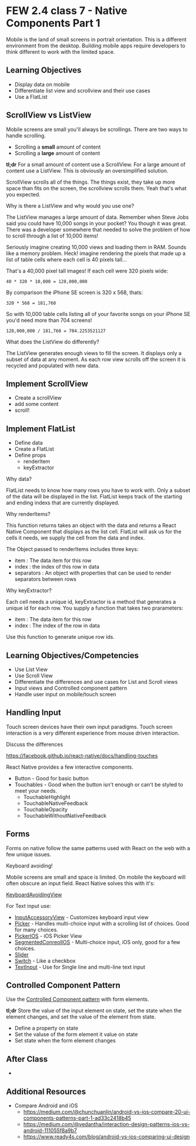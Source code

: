 # FEW 2.4 class 7 - Native Components Part 1

Mobile is the land of small screens in portrait orientation. This is a different environment from the desktop. Building mobile apps require developers to think different to work with the limited space. 

## Learning Objectives

- Display data on mobile
- Differentiate list view and scrollview and their use cases
- Use a FlatList

## ScrollView vs ListView 

Mobile screens are small you'll always be scrollings. There are two ways to handle scrolling. 

- Scrolling a **small** amount of content
- Scrolling a **large** amount of content

**tl;dr** For a small amount of content use a ScrollView. For a large amount of content use a ListView. This is obviously an oversimplified solution.

ScrollView scrolls all of the things. The things exist, they take up more space than fits on the screen, the scrollview scrolls them. Yeah that's what you expected. 

Why is there a ListView and why would you use one?

The ListView manages a large amount of data. Remember when Steve Jobs said you could have 10,000 songs in your pocket? You though it was great. There was a developer somewhere that needed to solve the problem of how to scroll through a list of 10,000 items! 

Seriously imagine creating 10,000 views and loading them in RAM. Sounds like a memory problem. Heck! imagine rendering the pixels that made up a list of table cells where each cell is 40 pixels tall...

That's a 40,000 pixel tall images! If each cell were 320 pixels wide: 

`40 * 320 * 10,000 = 128,000,000`

By comparison the iPhone SE screen is 320 x 568, thats:

`320 * 568 = 181,760`

So with 10,000 table cells listing all of your favorite songs on your iPhone SE you'd need more than 704 screens!

`128,000,000 / 181,760 = 704.2253521127`

What does the ListView do differently? 

The ListView generates enough views to fill the screen. It displays only a subset of data at any moment. As each row view scrolls off the screen it is recycled and populated with new data. 

## Implement ScrollView

- Create a scrollView 
- add some content 
- scroll! 

## Implement FlatList

- Define data 
- Create a FlatList 
- Define props 
	- renderItem
	- keyExtractor
	
Why data? 

FlatList needs to know how many rows you have to work with. Only a subset of the data will be displayed in the list. FlatList keeps track of the starting and ending indexs that are currently displayed. 
	
Why renderItems?

This function returns takes an object with the data and returns a React Native Component that displays as the list cell. FlatList will ask us for the cells it needs, we supply the cell from the data and index. 

The Object passed to renderItems includes three keys: 

- item : The data item for this row
- index : the index of this row in data
- separators : An object with properties that can be used to render separators between rows

Why keyExtractor? 

Each cell needs a unique id, keyExtractor is a method that generates a unique id for each row. You supply a function that takes two prarameters: 

- item : The data item for this row
- index : The index of the row in data

Use this function to generate unique row ids. 





















## Learning Objectives/Competencies

- Use List View 
- Use Scroll View 
- Differentiate the differences and use cases for List and Scroll views 
- Input views and Controlled component pattern
- Handle user input on mobile/touch screen 

## Handling Input 

Touch screen devices have their own input paradigms. Touch screen interaction is a very different experience from mouse driven interaction. 

Discuss the differences

https://facebook.github.io/react-native/docs/handling-touches

React Native provides a few interactive components. 

- Button - Good for basic button
- Touchables - Good when the button isn't enough or can't be styled to meet your needs. 
	- TouchableHighlight
	- TouchableNativeFeedback
	- TouchableOpacity
	- TouchableWithoutNativeFeedback

## Forms 

Forms on native follow the same patterns used with React on the web with a few unique issues. 

Keyboard avoiding!

Mobile screens are small and space is limited. On mobile the keyboard will often obscure an input field. React Native solves this with it's: 

[KeyboardAvoidingView](https://facebook.github.io/react-native/docs/keyboardavoidingview)

For Text input use: 

- [InputAccessoryView]( https://facebook.github.io/react-native/docs/inputaccessoryview) - Customizes keyboard input view
- [Picker](https://facebook.github.io/react-native/docs/picker) - Handles multi-choice input with a scrolling list of choices. Good for many choices.
- [PickerIOS](https://facebook.github.io/react-native/docs/pickerios) - iOS Picker View
- [SegmentedConreolIOS](https://facebook.github.io/react-native/docs/segmentedcontrolios) - Multi-choice input, iOS only, good for a few choices. 
- [Slider](https://facebook.github.io/react-native/docs/slider)
- [Switch](https://facebook.github.io/react-native/docs/switch) - Like a checkbox
- [TextInput](https://facebook.github.io/react-native/docs/textinput) - Use for Single line and multi-line text input 

## Controlled Component Pattern

Use the [Controlled Component pattern](https://reactjs.org/docs/forms.html) with form elements. 

**tl;dr** Store the value of the input element on state, set the state when the element changes, and set the value of the element from state. 

- Define a property on state
- Set the valuse of the form element it value on state
- Set state when the form element changes


## After Class

- 

## Additional Resources

- Compare Android and iOS
	- https://medium.com/@chunchuanlin/android-vs-ios-compare-20-ui-components-patterns-part-1-ad33c2418b45
	- https://medium.com/@vedantha/interaction-design-patterns-ios-vs-android-111055f8a9b7
	- https://www.ready4s.com/blog/android-vs-ios-comparing-ui-design
